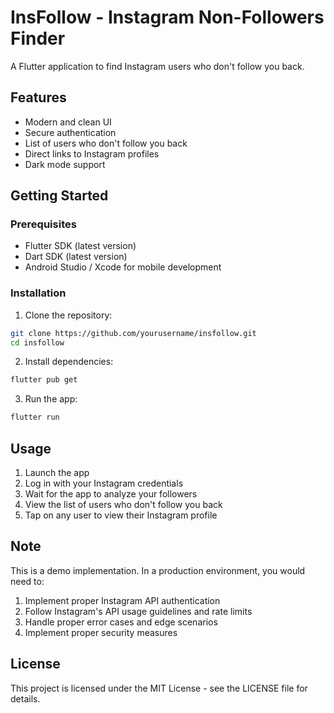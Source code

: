# InsFollow - Instagram Non-Followers Finder

A Flutter application to find Instagram users who don't follow you back.

## Features

- Modern and clean UI
- Secure authentication
- List of users who don't follow you back
- Direct links to Instagram profiles
- Dark mode support

## Getting Started

### Prerequisites

- Flutter SDK (latest version)
- Dart SDK (latest version)
- Android Studio / Xcode for mobile development

### Installation

1. Clone the repository:
```bash
git clone https://github.com/yourusername/insfollow.git
cd insfollow
```

2. Install dependencies:
```bash
flutter pub get
```

3. Run the app:
```bash
flutter run
```

## Usage

1. Launch the app
2. Log in with your Instagram credentials
3. Wait for the app to analyze your followers
4. View the list of users who don't follow you back
5. Tap on any user to view their Instagram profile

## Note

This is a demo implementation. In a production environment, you would need to:
1. Implement proper Instagram API authentication
2. Follow Instagram's API usage guidelines and rate limits
3. Handle proper error cases and edge scenarios
4. Implement proper security measures

## License

This project is licensed under the MIT License - see the LICENSE file for details. 